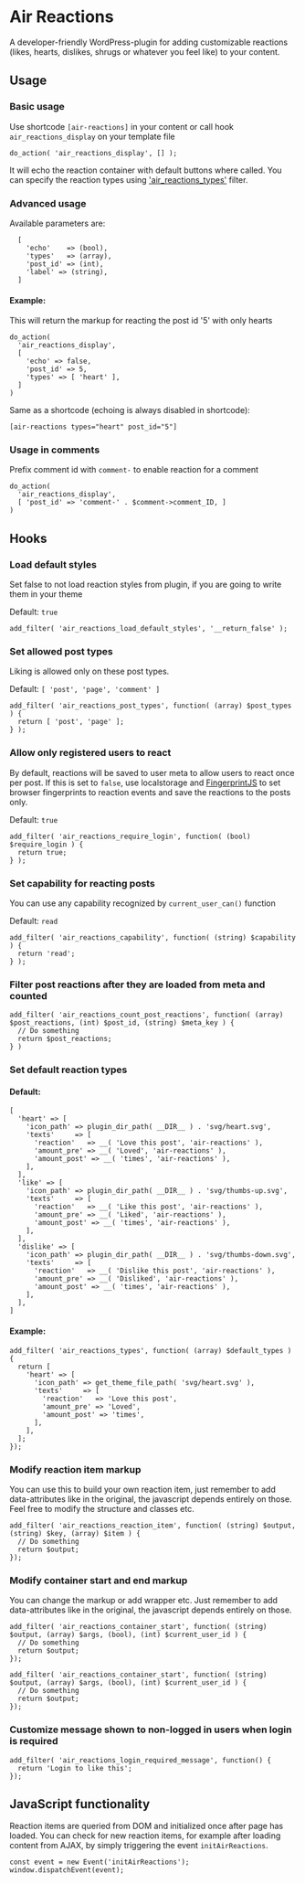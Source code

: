 
# Air Reactions

A developer-friendly WordPress-plugin for adding customizable reactions (likes, hearts, dislikes, shrugs or whatever you feel like) to your content.

## Usage

### Basic usage

Use shortcode `[air-reactions]` in your content or call hook `air_reactions_display` on your template file

```
do_action( 'air_reactions_display', [] );
```

It will echo the reaction container with default buttons where called. You can specify the reaction types using ['air_reactions_types'](#set-default-reaction-types) filter.

### Advanced usage

Available parameters are:
```
  [
    'echo'    => (bool),
    'types'   => (array),
    'post_id' => (int),
    'label' => (string),
  ]
```
#### Example:

This will return the markup for reacting the post id '5' with only hearts
```
do_action(
  'air_reactions_display',
  [
    'echo' => false,
    'post_id' => 5,
    'types' => [ 'heart' ],
  ]
)
```

Same as a shortcode (echoing is always disabled in shortcode):
```
[air-reactions types="heart" post_id="5"]
```

### Usage in comments

Prefix comment id with `comment-` to enable reaction for a comment

```
do_action(
  'air_reactions_display',
  [ 'post_id' => 'comment-' . $comment->comment_ID, ]
)
```

## Hooks

  ### Load default styles

  Set false to not load reaction styles from plugin, if you are going to write them in your theme

  Default: `true`

  ```
  add_filter( 'air_reactions_load_default_styles', '__return_false' );
  ```

  ### Set allowed post types

  Liking is allowed only on these post types.

  Default: `[ 'post', 'page', 'comment' ]`

  ```
  add_filter( 'air_reactions_post_types', function( (array) $post_types ) {
    return [ 'post', 'page' ];
  } );
  ```

  ### Allow only registered users to react

  By default, reactions will be saved to user meta to allow users to react once per post. If this is set to `false`, use localstorage and [FingerprintJS](https://github.com/fingerprintjs/fingerprintjs) to set browser fingerprints to reaction events and save the reactions to the posts only.

  Default: `true`

  ```
  add_filter( 'air_reactions_require_login', function( (bool) $require_login ) {
    return true;
  } );
  ```

  ### Set capability for reacting posts

  You can use any capability recognized by `current_user_can()` function

  Default: `read`

  ```
  add_filter( 'air_reactions_capability', function( (string) $capability ) {
    return 'read';
  } );
  ```

  ### Filter post reactions after they are loaded from meta and counted

  ```
  add_filter( 'air_reactions_count_post_reactions', function( (array) $post_reactions, (int) $post_id, (string) $meta_key ) {
    // Do something
    return $post_reactions;
  } )
  ```

  ### Set default reaction types

  #### Default:
  ```
  [
    'heart' => [
      'icon_path' => plugin_dir_path( __DIR__ ) . 'svg/heart.svg',
      'texts'     => [
        'reaction'   => __( 'Love this post', 'air-reactions' ),
        'amount_pre' => __( 'Loved', 'air-reactions' ),
        'amount_post' => __( 'times', 'air-reactions' ),
      ],
    ],
    'like' => [
      'icon_path' => plugin_dir_path( __DIR__ ) . 'svg/thumbs-up.svg',
      'texts'     => [
        'reaction'   => __( 'Like this post', 'air-reactions' ),
        'amount_pre' => __( 'Liked', 'air-reactions' ),
        'amount_post' => __( 'times', 'air-reactions' ),
      ],
    ],
    'dislike' => [
      'icon_path' => plugin_dir_path( __DIR__ ) . 'svg/thumbs-down.svg',
      'texts'     => [
        'reaction'   => __( 'Dislike this post', 'air-reactions' ),
        'amount_pre' => __( 'Disliked', 'air-reactions' ),
        'amount_post' => __( 'times', 'air-reactions' ),
      ],
    ],
  ]
  ```
  #### Example:
  ```
  add_filter( 'air_reactions_types', function( (array) $default_types ) {
    return [
      'heart' => [
        'icon_path' => get_theme_file_path( 'svg/heart.svg' ),
        'texts'     => [
          'reaction'   => 'Love this post',
          'amount_pre' => 'Loved',
          'amount_post' => 'times',
        ],
      ],
    ];
  });
  ```

  ### Modify reaction item markup

  You can use this to build your own reaction item, just remember to add data-attributes like in the original, the javascript depends entirely on those. Feel free to modify the structure and classes etc.
  ```
  add_filter( 'air_reactions_reaction_item', function( (string) $output, (string) $key, (array) $item ) {
    // Do something
    return $output;
  });
  ```

  ### Modify container start and end markup

  You can change the markup or add wrapper etc. Just remember to add data-attributes like in the original, the javascript depends entirely on those.

  ```
  add_filter( 'air_reactions_container_start', function( (string) $output, (array) $args, (bool), (int) $current_user_id ) {
    // Do something
    return $output;
  });
  ```

  ```
  add_filter( 'air_reactions_container_start', function( (string) $output, (array) $args, (bool), (int) $current_user_id ) {
    // Do something
    return $output;
  });
  ```

  ### Customize message shown to non-logged in users when login is required

  ```
  add_filter( 'air_reactions_login_required_message', function() {
    return 'Login to like this';
  });
  ```

  ## JavaScript functionality

  Reaction items are queried from DOM and initialized once after page has loaded. You can check for new reaction items, for example after loading content from AJAX, by simply triggering the event `initAirReactions`.

  ```
  const event = new Event('initAirReactions');
  window.dispatchEvent(event);
  ```
